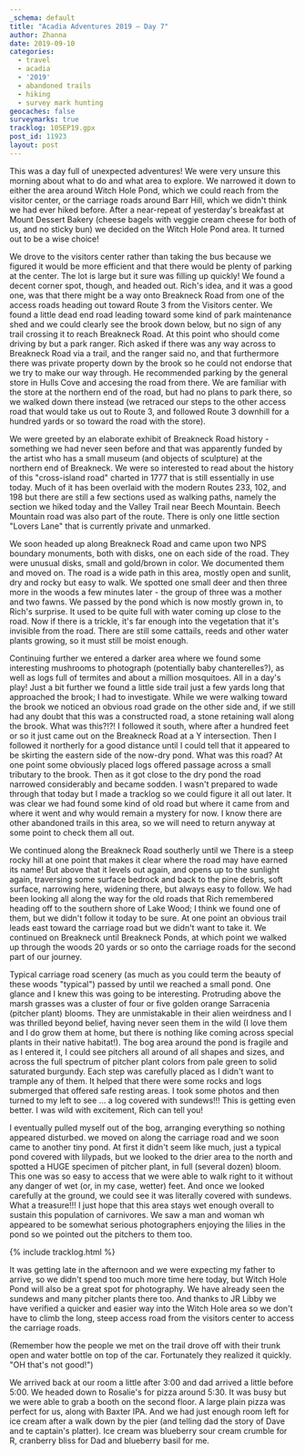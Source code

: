 ```yaml
---
_schema: default
title: "Acadia Adventures 2019 – Day 7"
author: Zhanna
date: 2019-09-10
categories: 
  - travel
  - acadia
  - '2019'
  - abandoned trails
  - hiking
  - survey mark hunting
geocaches: false
surveymarks: true
tracklog: 10SEP19.gpx
post_id: 11923
layout: post  
---
```


This was a day full of unexpected adventures! We were very unsure this morning about what to do and what area to explore. We narrowed it down to either the area around Witch Hole Pond, which we could reach from the visitor center, or the carriage roads around Barr Hill, which we didn't think we had ever hiked before. After a near-repeat of yesterday's breakfast at Mount Dessert Bakery (cheese bagels with veggie cream cheese for both of us, and no sticky bun) we decided on the Witch Hole Pond area. It turned out to be a wise choice!

We drove to the visitors center rather than taking the bus because we figured it would be more efficient and that there would be plenty of parking at the center. The lot is large but it sure was filling up quickly! We found a decent corner spot, though, and headed out. Rich's idea, and it was a good one, was that there might be a way onto Breakneck Road from one of the access roads heading out toward Route 3 from the Visitors center. We found a little dead end road leading toward  some kind of park maintenance shed and we could clearly see the brook down below, but no sign of any trail crossing it to reach Breakneck Road. At this point who should come driving by but a park ranger. Rich asked if there was any way across to Breakneck Road via a trail, and the ranger said no, and that furthermore there was private property down by the brook so he could not endorse that we try to make our way through. He recommended parking by the general store in Hulls Cove and accesing the road from there. We are familiar with the store at the northern end of the road, but had no plans to park there, so we walked down there instead (we retraced our steps to the other access road that would take us out to Route 3, and followed Route 3 downhill for a hundred yards or so toward the road with the store). 

We were greeted by an elaborate exhibit of Breakneck Road history - something we had never seen before and that was apparently funded by the artist who has a small museum (and objects of sculpture) at the northern end of Breakneck. We were so interested to read about the history of this "cross-island road" charted in 1777 that is still essentially in use today. Much of it has been overlaid with the modern Routes 233, 102, and 198 but there are still a few sections used as walking paths, namely the section we hiked today and the Valley Trail near Beech Mountain. Beech Mountain road was also part of the route. There is only one little section "Lovers Lane" that is currently private and unmarked.

We soon headed up along Breakneck Road and came upon two NPS boundary monuments, both with disks, one on each side of the road. They were unusual disks, small and gold/brown in color. We documented them and moved on. The road is a wide path in this area, mostly open and sunlit, dry and rocky but easy to walk. We spotted one small deer and then three more in the woods a few minutes later - the group of three was a mother and two fawns. We passed by the pond which is now mostly grown in, to Rich's surprise. It used to be quite full with water coming up close to the road. Now if there is a trickle, it's far enough into the vegetation that it's invisible from the road. There are still some cattails, reeds and other water plants growing, so it must still be moist enough.

Continuing further we entered a darker area where we found some interesting mushrooms to photograph (potentially baby chanterelles?), as well as logs full of termites and about a million mosquitoes. All in a day's play! Just a bit further we found a little side trail just a few yards long that approached the brook; I had to investigate. While we were walking toward the brook we noticed an obvious road grade on the other side and, if we still had any doubt that this was a constructed road, a stone retaining wall along the brook. What was this?!?! I followed it south, where after a hundred feet or so it just came out on the Breakneck Road at a Y intersection. Then I followed it northerly for a good distance until I could tell that it appeared to be skirting the eastern side of the now-dry pond. What was this road? At one point some obviously placed logs offered passage across a small tributary to the brook. Then as it got close to the dry pond the road narrowed considerably and became sodden. I wasn't prepared to wade through that today but I made a tracklog so we could figure it all out later. It was clear we had found some kind of old road but where it came from and where it went and why would remain a mystery for now. I know there are other abandoned trails in this area, so we will need to return anyway at some point to check them all out.

We continued along the Breakneck Road southerly until we  There is a steep rocky hill at one point that makes it clear where the road may have earned its name! But above that it levels out again, and opens up to the sunlight again, traversing some surface bedrock and back to the pine debris, soft surface, narrowing here, widening there, but always easy to follow. We had been looking all along the way for the old roads that Rich remembered heading off to the southern shore of Lake Wood; I think we found one of them, but we didn't follow it today to be sure. At one point an obvious trail leads east toward the carriage road but we didn't want to take it. We continued on Breakneck until Breakneck Ponds, at which point we walked up through the woods 20 yards or so onto the carriage roads for the second part of our journey.

Typical carriage road scenery (as much as you could term the beauty of these woods "typical") passed by until we reached a small pond. <!-- Halfmoon Pond. --> One glance and I knew this was going to be interesting. Protruding above the marsh grasses was a cluster of four or five golden orange Sarracenia (pitcher plant) blooms. They are unmistakable in their alien weirdness and I was thrilled beyond belief, having never seen them in the wild (I love them and I do grow them at home, but there is nothing like coming across special plants in their native habitat!). The bog area around the pond is fragile and as I entered it, I could see pitchers all around of all shapes and sizes, and across the full spectrum of pitcher plant colors from pale green to solid saturated burgundy. Each step was carefully placed as I didn't want to trample any of them. It helped that there were some rocks and logs submerged that offered safe resting areas. I took some photos and then turned to my left to see ... a log covered with sundews!!!  This is getting even better. I was wild with excitement, Rich can tell you!

I eventually pulled myself out of the bog, arranging everything so nothing appeared disturbed. we moved on along the carriage road and we soon came to another tiny pond. At first it didn't seem like much, just a typical pond covered with lilypads, but we looked to the drier area to the north and spotted a HUGE specimen of pitcher plant, in full (several dozen) bloom. This one was so easy to access that we were able to walk right to it without any danger of wet (or, in my case, wetter) feet. And once we looked carefully at the ground, we could see it was literally covered with sundews. What a treasure!!! I just hope that this area stays wet enough overall to sustain this population of carnivores. We saw a man and woman wh appeared to be somewhat serious photographers enjoying the lilies in the pond so we pointed out the pitchers to them too. 

{% include tracklog.html %}

It was getting late in the afternoon and we were expecting my father to arrive, so we didn't spend too much more time here today, but Witch Hole Pond will also be a great spot for photography. We have already seen the sundews and many pitcher plants there too. And thanks to JR Libby we have verified a quicker and easier way into the Witch Hole area so we don't have to climb the long, steep access road from the visitors center to access the carriage roads.

(Remember how the people we met on the trail drove off with their trunk open and water bottle on top of the car. Fortunately they realized it quickly. "OH that's not good!")

We arrived back at our room a little after 3:00 and dad arrived a little before 5:00. We headed down to Rosalie's for pizza around 5:30. It was busy but we were able to grab a booth on the second floor. A large plain pizza was perfect for us, along with Baxter IPA. And we had just enough room left for ice cream after a walk down by the pier (and telling dad the story of Dave and te captain's platter). Ice cream was blueberry sour cream crumble for R, cranberry bliss for Dad and blueberry basil for me.